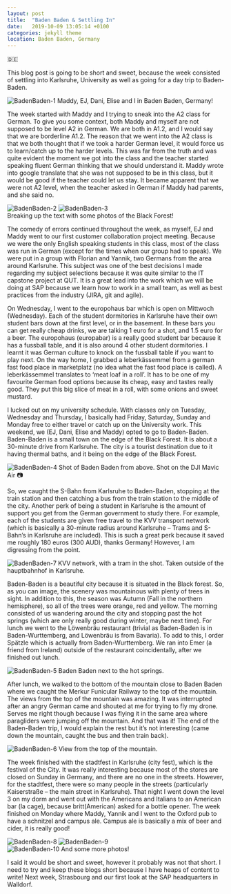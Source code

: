 ```yaml
---
layout: post
title:  "Baden Baden & Settling In"
date:   2019-10-09 13:05:14 +0100
categories: jekyll theme
location: Baden Baden, Germany
---
```

🇩🇪

This blog post is going to be short and sweet, because the week consisted of settling into Karlsruhe, University as well as going for a day trip to Baden-Baden.

<div class="post-image post-image-caption">
    <img src="https://jezdufourq-blog-assets.s3-ap-southeast-2.amazonaws.com/09-10-19-Baden-Baden/1.jpg" alt="BadenBaden-1"/>
    Maddy, EJ, Dani, Elise and I in Baden Baden, Germany!
</div>

The week started with Maddy and I trying to sneak into the A2 class for German. To give you some context, both Maddy and myself are not supposed to be level A2 in German. We are both in A1.2, and I would say that we are borderline A1.2. The reason that we went into the A2 class is that we both thought that if we took a harder German level, it would force us to learn/catch up to the harder levels. This was far from the truth and was quite evident the moment we got into the class and the teacher started speaking fluent German thinking that we should understand it. Maddy wrote into google translate that she was not supposed to be in this class, but it would be good if the teacher could let us stay. It became apparent that we were not A2 level, when the teacher asked in German if Maddy had parents, and she said no.

<div class="post-image post-image-caption">
    <div class="post-image post-image--split">
        <img src="https://jezdufourq-blog-assets.s3-ap-southeast-2.amazonaws.com/09-10-19-Baden-Baden/2.jpg" alt="BadenBaden-2">
        <img src="https://jezdufourq-blog-assets.s3-ap-southeast-2.amazonaws.com/09-10-19-Baden-Baden/3.jpg" alt="BadenBaden-3">
    </div>
    Breaking up the text with some photos of the Black Forest!
</div>

The comedy of errors continued throughout the week, as myself, EJ and Maddy went to our first customer collaboration project meeting. Because we were the only English speaking students in this class, most of the class was run in German (except for the times when our group had to speak). We were put in a group with Florian and Yannik, two Germans from the area around Karlsruhe. This subject was one of the best decisions I made regarding my subject selections because it was quite similar to the IT capstone project at QUT. It is a great lead into the work which we will be doing at SAP because we learn how to work in a small team, as well as best practices from the industry (JIRA, git and agile). 

On Wednesday, I went to the europohaus bar which is open on Mittwoch (Wednesday). Each of the student dormitories in Karlsruhe have their own student bars down at the first level, or in the basement. In these bars you can get really cheap drinks, we are talking 1 euro for a shot, and 1.5 euro for a beer. The europohaus (europabar) is a really good student bar because it has a fussball table, and it is also around 4 other student dormitories. I learnt it was German culture to knock on the fussball table if you want to play next. On the way home, I grabbed a leberkässemmel from a german fast food place in marketplatz (no idea what the fast food place is called). A leberkässemmel translates to ‘meat loaf in a roll’. It has to be one of my favourite German food options because its cheap, easy and tastes really good. They put this big slice of meat in a roll, with some onions and sweet mustard. 

I lucked out on my university schedule. With classes only on Tuesday, Wednesday and Thursday, I basically had Friday, Saturday, Sunday and Monday free to either travel or catch up on the University work. This weekend, we (EJ, Dani, Elise and Maddy) opted to go to Baden-Baden. Baden-Baden is a small town on the edge of the Black Forest. It is about a 30-minute drive from Karlsruhe. The city is a tourist destination due to it having thermal baths, and it being on the edge of the Black Forest. 

<div class="post-image post-image-caption">
    <img src="https://jezdufourq-blog-assets.s3-ap-southeast-2.amazonaws.com/09-10-19-Baden-Baden/4.jpg" alt="BadenBaden-4"/>
    Shot of Baden Baden from above. Shot on the DJI Mavic Air 📷
</div>

So, we caught the S-Bahn from Karlsruhe to Baden-Baden, stopping at the train station and then catching a bus from the train station to the middle of the city. Another perk of being a student in Karlsruhe is the amount of support you get from the German government to study there. For example, each of the students are given free travel to the KVV transport network (which is basically a 30-minute radius around Karlsruhe – Trams and S-Bahn’s in Karlsruhe are included). This is such a great perk because it saved me roughly 180 euros (300 AUD), thanks Germany! However, I am digressing from the point.

<div class="post-image post-image-caption">
    <img src="https://jezdufourq-blog-assets.s3-ap-southeast-2.amazonaws.com/09-10-19-Baden-Baden/7.jpg" alt="BadenBaden-7"/>
    KVV network, with a tram in the shot. Taken outside of the hauptbahnhof in Karlsruhe.
</div>

Baden-Baden is a beautiful city because it is situated in the Black forest. So, as you can image, the scenery was mountainous with plenty of trees in sight. In addition to this, the season was Autumn (Fall in the northern hemisphere), so all of the trees were orange, red and yellow. The morning consisted of us wandering around the city and stopping past the hot springs (which are only really good during winter, maybe next time). For lunch we went to the Löwenbräu restaurant (trivial as Baden-Baden is in Baden-Wurttemberg, and Löwenbräu is from Bavaria). To add to this, I order Spätzle which is actually from Baden-Wurttemberg. We ran into Emer (a friend from Ireland) outside of the restaurant coincidentally, after we finished out lunch. 

<div class="post-image post-image-caption">
    <img src="https://jezdufourq-blog-assets.s3-ap-southeast-2.amazonaws.com/09-10-19-Baden-Baden/5.jpg" alt="BadenBaden-5"/>
    Baden Baden next to the hot springs.
</div>

After lunch, we walked to the bottom of the mountain close to Baden Baden where we caught the Merkur Funicular Railway to the top of the mountain. The views from the top of the mountain was amazing. It was interrupted after an angry German came and shouted at me for trying to fly my drone. Serves me right though because I was flying it in the same area where paragliders were jumping off the mountain. And that was it! The end of the Baden-Baden trip, I would explain the rest but it’s not interesting (came down the mountain, caught the bus and then train back).

<div class="post-image post-image-caption">
    <img src="https://jezdufourq-blog-assets.s3-ap-southeast-2.amazonaws.com/09-10-19-Baden-Baden/6.jpg" alt="BadenBaden-6"/>
    View from the top of the mountain.
</div>

The week finished with the stadtfest in Karlsruhe (city fest), which is the festival of the City. It was really interesting because most of the stores are closed on Sunday in Germany, and there are no one in the streets. However, for the stadtfest, there were so many people in the streets (particularly Kaiserstraße – the main street in Karlsruhe). That night I went down the level 3 on my dorm and went out with the Americans and Italians to an American bar (la cage), because britt(American) asked for a bottle opener. The week finished on Monday where Maddy, Yannik and I went to the Oxford pub to have a schnitzel and campus ale. Campus ale is basically a mix of beer and cider, it is really good!

<div class="post-image post-image--split">
    <img src="https://jezdufourq-blog-assets.s3-ap-southeast-2.amazonaws.com/09-10-19-Baden-Baden/8.jpg" alt="BadenBaden-8">
    <img src="https://jezdufourq-blog-assets.s3-ap-southeast-2.amazonaws.com/09-10-19-Baden-Baden/9.jpg" alt="BadenBaden-9">
</div>

<div class="post-image post-image-caption">
    <img src="https://jezdufourq-blog-assets.s3-ap-southeast-2.amazonaws.com/09-10-19-Baden-Baden/10.jpg" alt="BadenBaden-10">
    And some more photos!
</div>


I said it would be short and sweet, however it probably was not that short. I need to try and keep these blogs short because I have heaps of content to write! Next week, Strasbourg and our first look at the SAP headquarters in Walldorf. 